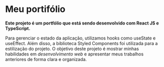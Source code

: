 # Meu portifólio

**Este projeto é um portfólio que está sendo desenvolvido com React JS e TypeScript.** 

Para gerenciar o estado da aplicação, utilizamos hooks como useState e useEffect. Além disso, a biblioteca Styled Components foi utilizada para a estilização do projeto. O objetivo deste projeto é mostrar minhas habilidades em *desenvolvimento web* e apresentar meus trabalhos anteriores de forma clara e organizada.